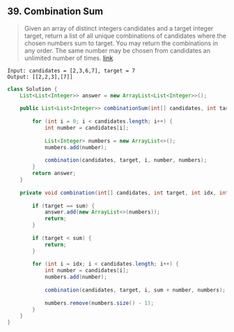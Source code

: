 ## 39. Combination Sum
> Given an array of distinct integers candidates and a target integer target, return a list of all unique combinations of candidates where the chosen numbers sum to target. You may return the combinations in any order. The same number may be chosen from candidates an unlimited number of times. [link](https://leetcode.com/problems/combination-sum/)
```
Input: candidates = [2,3,6,7], target = 7  
Output: [[2,2,3],[7]]
```
```java
class Solution {
    List<List<Integer>> answer = new ArrayList<List<Integer>>();
    
    public List<List<Integer>> combinationSum(int[] candidates, int target) {
        
        for (int i = 0; i < candidates.length; i++) {
            int number = candidates[i];
            
            List<Integer> numbers = new ArrayList<>();
            numbers.add(number);
            
            combination(candidates, target, i, number, numbers);
        }
        return answer;
    }
    
    private void combination(int[] candidates, int target, int idx, int sum, List<Integer> numbers) {
        
        if (target == sum) {
            answer.add(new ArrayList<>(numbers));
            return;
        }
        
        if (target < sum) {
            return;
        }
        
        for (int i = idx; i < candidates.length; i++) {
            int number = candidates[i];
            numbers.add(number);
            
            combination(candidates, target, i, sum + number, numbers);
            
            numbers.remove(numbers.size() - 1);
        }
    }
}
```
